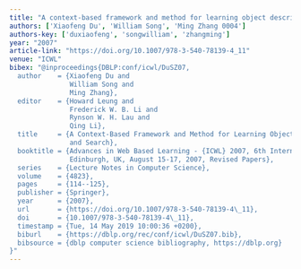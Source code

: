 ```yaml
---
title: "A context-based framework and method for learning object description and search"
authors: ['Xiaofeng Du', 'William Song', 'Ming Zhang 0004']
authors-key: ['duxiaofeng', 'songwilliam', 'zhangming']
year: "2007"
article-link: "https://doi.org/10.1007/978-3-540-78139-4_11"
venue: "ICWL"
bibex: "@inproceedings{DBLP:conf/icwl/DuSZ07,
  author    = {Xiaofeng Du and
               William Song and
               Ming Zhang},
  editor    = {Howard Leung and
               Frederick W. B. Li and
               Rynson W. H. Lau and
               Qing Li},
  title     = {A Context-Based Framework and Method for Learning Object Description
               and Search},
  booktitle = {Advances in Web Based Learning - {ICWL} 2007, 6th International Conference,
               Edinburgh, UK, August 15-17, 2007, Revised Papers},
  series    = {Lecture Notes in Computer Science},
  volume    = {4823},
  pages     = {114--125},
  publisher = {Springer},
  year      = {2007},
  url       = {https://doi.org/10.1007/978-3-540-78139-4\_11},
  doi       = {10.1007/978-3-540-78139-4\_11},
  timestamp = {Tue, 14 May 2019 10:00:36 +0200},
  biburl    = {https://dblp.org/rec/conf/icwl/DuSZ07.bib},
  bibsource = {dblp computer science bibliography, https://dblp.org}
}"
---
```


